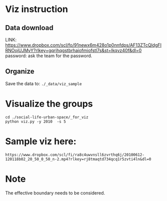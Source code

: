# Viz instruction
## Data download
LINK: https://www.dropbox.com/scl/fo/91newx6m428o1p0nnfdps/AF13ZTcQldgFIRNOojUJMvY?rlkey=gqrjhqgstbrhaiofmiofstl7s&st=lkqvz40f&dl=0
password: ask the team for the password.

## Organize
Save the data to:
`./_data/viz_sample`

# Visualize the groups
```
cd ./social-life-urban-space/_for_viz
python viz.py -y 2010  -s 5
```
# Sample viz here:
`https://www.dropbox.com/scl/fi/ra8c4uwvnsll6zvrthq6j/20100612-120118b02_20_50_0_50_n-2.mp4?rlkey=rj8tmaqtd734qcq1r5zvti4ln&dl=0`

# Note
The effective boundary needs to be considered.